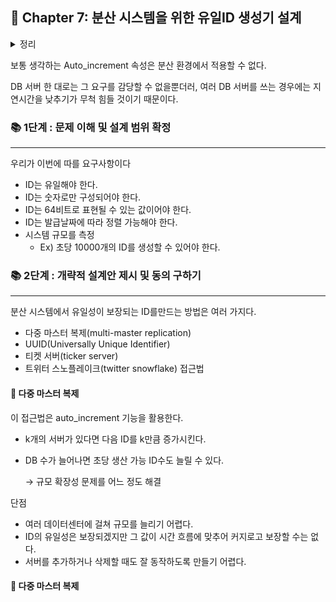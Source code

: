 ## 🌈 Chapter 7: 분산 시스템을 위한 유일ID 생성기 설계

<details><summary>정리</summary>

  ```

  ```
    
</details>

보통 생각하는 Auto_increment 속성은 분산 환경에서 적용할 수 없다.

DB 서버 한 대로는 그 요구를 감당할 수 없을뿐더러, 여러 DB 서버를 쓰는 경우에는 지연시간을 낮추기가 무척 힘들 것이기 때문이다.

### 📚 1단계 : 문제 이해 및 설계 범위 확정
---
우리가 이번에 따를 요구사항이다
- ID는 유일해야 한다.
- ID는 숫자로만 구성되어야 한다.
- ID는 64비트로 표현될 수 있는 값이어야 한다.
- ID는 발급날짜에 따라 정렬 가능해야 한다.
- 시스템 규모를 측정
  - Ex) 초당 10000개의 ID를 생성할 수 있어야 한다.

### 📚 2단계 : 개략적 설계안 제시 및 동의 구하기
---
분산 시스템에서 유일성이 보장되는 ID를만드는 방법은 여러 가지다.
- 다중 마스터 복제(multi-master replication)
- UUID(Universally Unique Identifier)
- 티켓 서버(ticker server)
- 트위터 스노플레이크(twitter snowflake) 접근법


#### 🎈 다중 마스터 복제

이 접근법은 auto_increment 기능을 활용한다.
- k개의 서버가 있다면 다음 ID를 k만큼 증가시킨다.
- DB 수가 늘어나면 초당 생산 가능 ID수도 늘릴 수 있다.

  → 규모 확장성 문제를 어느 정도 해결

단점
- 여러 데이터센터에 걸쳐 규모를 늘리기 어렵다.
- ID의 유일성은 보장되겠지만 그 값이 시간 흐름에 맞추어 커지로고 보장할 수는 없다.
- 서버를 추가하거나 삭제할 때도 잘 동작하도록 만들기 어렵다.

#### 🎈 다중 마스터 복제
